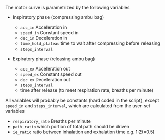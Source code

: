 The motor curve is parametrized by the following variables
- Inspiratory phase (compressing ambu bag)
  - `acc_in` Acceleration in
  - `speed_in` Constant speed in
  - `dec_in` Deceleration in
  - `time_hold_plateau` time to wait after compressing before releasing
  - `steps_interval` 
 
- Expiratory phase (releasing ambu bag)
  - `acc_ex` Acceleration out
  - `speed_ex` Constant speed out
  - `dec_ex` Deceleration out
  - `steps_interval`
  - time after release (to meet respiration rate, breaths per minute)
  
All variables will probably be constants (hard coded in the script), except 
`speed_in` and `steps_interval`, which are calculated from the user-set variables
 - `respiratory_rate` Breaths per minute
 - `path_ratio` which portion of total path should be driven
 - `ie_ratio` ratio between inhalation and exhalation time e.g. 1:2(=0.5)


